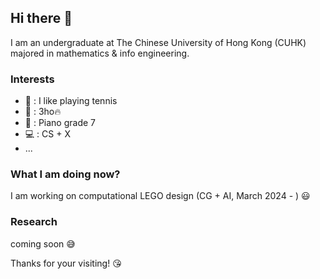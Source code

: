 ## Hi there 👋
I am an undergraduate at The Chinese University of Hong Kong (CUHK) majored in mathematics & info engineering.

### Interests
- 🎾 : I like playing tennis
- 🎤 : 3ho🔥
- 🎹 : Piano grade 7
- 💻 : CS + X
- ...

### What I am doing now?
I am working on computational LEGO design (CG + AI, March 2024 - ) 😃

### Research
coming soon 😅

Thanks for your visiting! 😘
